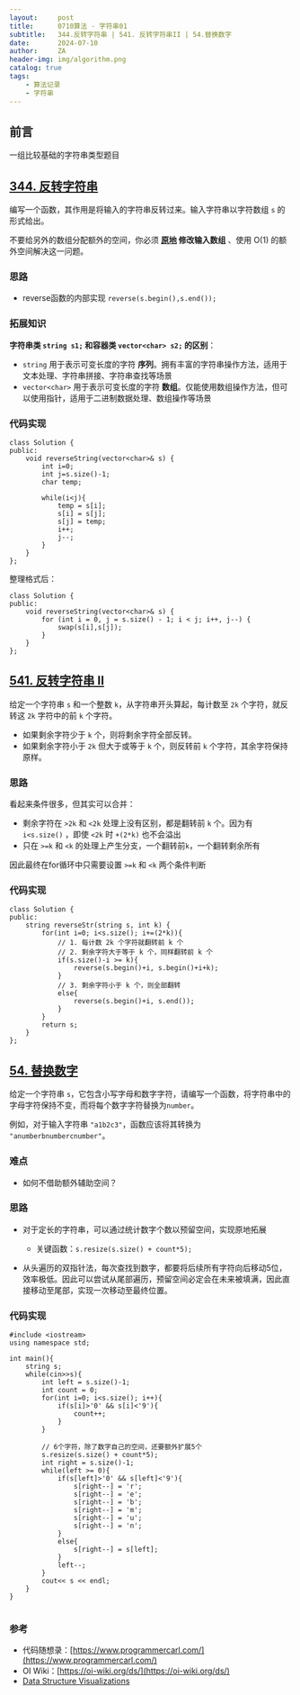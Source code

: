 ```yaml
---
layout:     post
title:      0710算法 - 字符串01
subtitle:   344.反转字符串 | 541. 反转字符串II | 54.替换数字 
date:       2024-07-10
author:     ZA
header-img: img/algorithm.png
catalog: true
tags:
    - 算法记录
    - 字符串
---
```


## 前言

一组比较基础的字符串类型题目

## [344. 反转字符串](https://leetcode.cn/problems/reverse-string/)

编写一个函数，其作用是将输入的字符串反转过来。输入字符串以字符数组 `s` 的形式给出。

不要给另外的数组分配额外的空间，你必须 **[原地](https://baike.baidu.com/item/%E5%8E%9F%E5%9C%B0%E7%AE%97%E6%B3%95) 修改输入数组** 、使用 O(1) 的额外空间解决这一问题。

### 思路

- reverse函数的内部实现 `reverse(s.begin(),s.end());`

### 拓展知识

**字符串类 `string s1;` 和容器类 `vector<char> s2;` 的区别**：

* `string` 用于表示可变长度的字符 **序列**。拥有丰富的字符串操作方法，适用于文本处理、字符串拼接、字符串查找等场景
* `vector<char>` 用于表示可变长度的字符 **数组**。仅能使用数组操作方法，但可以使用指针，适用于二进制数据处理、数组操作等场景

### 代码实现

```
class Solution {
public:
    void reverseString(vector<char>& s) {
        int i=0;
        int j=s.size()-1;
        char temp;

        while(i<j){
            temp = s[i];
            s[i] = s[j];
            s[j] = temp;
            i++;
            j--;
        }
    }
};
```

整理格式后：

```
class Solution {
public:
    void reverseString(vector<char>& s) {
        for (int i = 0, j = s.size() - 1; i < j; i++, j--) {
            swap(s[i],s[j]);
        }
    }
};
```

## [541. 反转字符串 II](https://leetcode.cn/problems/reverse-string-ii/)

给定一个字符串 `s` 和一个整数 `k`，从字符串开头算起，每计数至 `2k` 个字符，就反转这 `2k` 字符中的前 `k` 个字符。

* 如果剩余字符少于 `k` 个，则将剩余字符全部反转。
* 如果剩余字符小于 `2k` 但大于或等于 `k` 个，则反转前 `k` 个字符，其余字符保持原样。

### 思路

看起来条件很多，但其实可以合并：

- 剩余字符在 `>2k` 和 `<2k` 处理上没有区别，都是翻转前 `k` 个。因为有 `i<s.size()` ，即使 `<2k` 时 `+(2*k)` 也不会溢出
- 只在 `>=k` 和 `<k` 的处理上产生分支，一个翻转前`k`，一个翻转剩余所有

因此最终在for循环中只需要设置 `>=k` 和 `<k` 两个条件判断

### 代码实现

```
class Solution {
public:
    string reverseStr(string s, int k) {
        for(int i=0; i<s.size(); i+=(2*k)){
            // 1. 每计数 2k 个字符就翻转前 k 个
            // 2. 剩余字符大于等于 k 个，同样翻转前 k 个
            if(s.size()-i >= k){
                reverse(s.begin()+i, s.begin()+i+k);
            }
            // 3. 剩余字符小于 k 个，则全部翻转
            else{
                reverse(s.begin()+i, s.end());
            }
        }
        return s;
    }
};
```

## [54. 替换数字](https://www.programmercarl.com/kamacoder/0054.%E6%9B%BF%E6%8D%A2%E6%95%B0%E5%AD%97.html#%E6%80%9D%E8%B7%AF)

给定一个字符串 `s`，它包含小写字母和数字字符，请编写一个函数，将字符串中的字母字符保持不变，而将每个数字字符替换为`number`。

例如，对于输入字符串 `"a1b2c3"`，函数应该将其转换为 `"anumberbnumbercnumber"`。

### 难点

* 如何不借助额外辅助空间？

### 思路

* 对于定长的字符串，可以通过统计数字个数以预留空间，实现原地拓展
  
  * 关键函数：`s.resize(s.size() + count*5);`
* 从头遍历的双指针法，每次查找到数字，都要将后续所有字符向后移动5位，效率极低。因此可以尝试从尾部遍历，预留空间必定会在未来被填满，因此直接移动至尾部，实现一次移动至最终位置。


### 代码实现
```
#include <iostream>
using namespace std;

int main(){
    string s;
    while(cin>>s){
        int left = s.size()-1;
        int count = 0;
        for(int i=0; i<s.size(); i++){
            if(s[i]>'0' && s[i]<'9'){
                count++;
            }
        }
        
        // 6个字符，除了数字自己的空间，还要额外扩展5个
        s.resize(s.size() + count*5); 
        int right = s.size()-1;
        while(left >= 0){
            if(s[left]>'0' && s[left]<'9'){
                s[right--] = 'r';
                s[right--] = 'e';
                s[right--] = 'b';
                s[right--] = 'm';
                s[right--] = 'u';
                s[right--] = 'n';
            }
            else{
                s[right--] = s[left];
            }
            left--;
        }
        cout<< s << endl;
    }
}
    
```

### 参考

- 代码随想录：[https://www.programmercarl.com/](https://www.programmercarl.com/)
- OI Wiki：[https://oi-wiki.org/ds/](https://oi-wiki.org/ds/)
- [Data Structure Visualizations](https://www.cs.usfca.edu/~galles/visualization/Algorithms.html)
